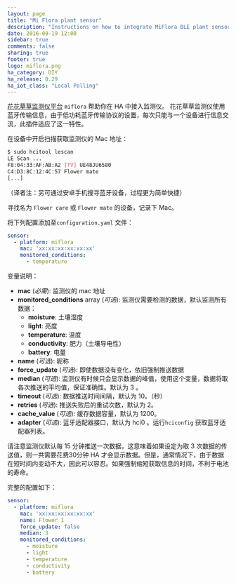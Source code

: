 ```yaml
---
layout: page
title: "Mi Flora plant sensor"
description: "Instructions on how to integrate MiFlora BLE plant sensor with Home Assistant."
date: 2016-09-19 12:00
sidebar: true
comments: false
sharing: true
footer: true
logo: miflora.png
ha_category: DIY
ha_release: 0.29
ha_iot_class: "Local Polling"
---
```


[花花草草监测仪平台](https://www.aliexpress.com/item/Newest-Original-Xiaomi-Flora-Monitor-Digital-Plants-Flowers-Soil-Water-Light-Tester-Sensor-Monitor-for-Aquarium/32685750372.html) `miflora` 帮助你在 HA 中接入监测仪。 花花草草监测仪使用蓝牙传输信息，由于低功耗蓝牙传输协议的设置，每次只能与一个设备进行信息交流，此插件适应了这一特性。

在设备中开启扫描获取监测仪的 Mac 地址： 

```bash
$ sudo hcitool lescan
LE Scan ...
F8:04:33:AF:AB:A2 [TV] UE48JU6580
C4:D3:8C:12:4C:57 Flower mate
[...]
```

（译者注：另可通过安卓手机搜寻蓝牙设备，过程更为简单快捷）

寻找名为 `Flower care` 或 `Flower mate` 的设备，记录下 Mac。

将下列配置添加至`configuration.yaml` 文件：

```yaml
sensor:
  - platform: miflora
    mac: 'xx:xx:xx:xx:xx:xx'
    monitored_conditions:
      - temperature
```
变量说明：

- **mac** (*必需*): 监测仪的 mac 地址
- **monitored_conditions** array (*可选*): 监测仪需要检测的数据，默认监测所有数据：
  - **moisture**: 土壤湿度
  - **light**: 亮度
  - **temperature**: 温度
  - **conductivity**: 肥力（土壤导电性）
  - **battery**: 电量
- **name** (*可选*): 昵称
- **force_update** (*可选*): 即使数据没有变化，依旧强制推送数据
- **median** (*可选*): 监测仪有时候只会显示数据的峰值，使用这个变量，数据将取各次推送的平均值，保证准确性。默认为 3 。
- **timeout** (*可选*): 数据推送时间间隔，默认为 10。（秒） 
- **retries** (*可选*): 推送失败后的重试次数，默认为 2。
- **cache_value** (*可选*): 缓存数据容量，默认为 1200。
- **adapter** (*可选*): 蓝牙适配器接口，默认为 hci0 。运行`hciconfig` 获取蓝牙适配器列表。

请注意监测仪默认每 15 分钟推送一次数据，这意味着如果设定为取 3 次数据的传送值，则一共需要花费30分钟 HA 才会显示数据。但是，通常情况下，由于数据在短时间内变动不大，因此可以容忍。如果强制缩短获取信息的时间，不利于电池的寿命。

完整的配置如下：

```yaml
sensor:
  - platform: miflora
    mac: 'xx:xx:xx:xx:xx:xx'
    name: Flower 1
    force_update: false
    median: 3
    monitored_conditions:
      - moisture
      - light
      - temperature
      - conductivity
      - battery
```

